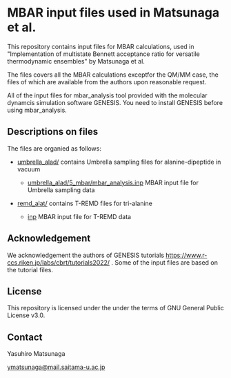 # MBAR input files used in Matsunaga et al.

This repository contains input files for MBAR calculations, used in "Implementation of multistate Bennett acceptance ratio for versatile thermodynamic ensembles" by Matsunaga et al.

The files covers all the MBAR calculations exceptfor the QM/MM case, the files of which are available from the authors upon reasonable request. 

All of the input files for mbar_analysis tool provided with the molecular dynamcis simulation software GENESIS. You need to install GENESIS before using mbar_analysis. 

## Descriptions on files

The files are organied as follows:

- [umbrella_alad/](https://github.com/matsunagalab/paper_mbar/tree/main/umbrella_alad) contains Umbrella sampling files for alanine-dipeptide in vacuum

  - [umbrella_alad/5_mbar/mbar_analysis.inp](https://github.com/matsunagalab/paper_mbar/blob/main/umbrella_alad/5_mbar/mbar_analysis.inp) MBAR input file for Umbrella sampling data

- [remd_alat/](https://github.com/matsunagalab/mbar_paper/tree/main/remd_alat) contains T-REMD files for tri-alanine

  - [inp](https://github.com/matsunagalab/differentiable_BTR/blob/main/remd_alat/5_analysis/mbar/inp) MBAR input file for T-REMD data

## Acknowledgement

We acknowledgement the authors of GENESIS tutorials https://www.r-ccs.riken.jp/labs/cbrt/tutorials2022/ . Some of the input files are based on the tutorial files. 

## License

This repository is licensed under the under the terms of GNU General Public License v3.0. 
 
## Contact

Yasuhiro Matsunaga

ymatsunaga@mail.saitama-u.ac.jp

